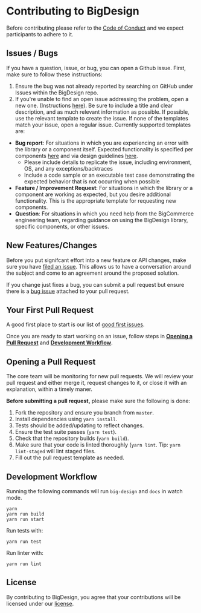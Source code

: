# Contributing to BigDesign

Before contributing please refer to the [Code of Conduct](https://github.com/bigcommerce/big-design/blob/master/CODE_OF_CONDUCT.md) and we expect participants to adhere to it.

## Issues / Bugs

If you have a question, issue, or bug, you can open a Github issue. First, make sure to follow these instructions:

1. Ensure the bug was not already reported by searching on GitHub under Issues within the BigDesign repo.
2. If you're unable to find an open issue addressing the problem, open a new one. (Instructions [here](https://help.github.com/en/articles/creating-an-issue)). Be sure to include a title and clear description, and as much relevant information as possible. If possible, use the relevant template to create the issue. If none of the templates match your issue, open a regular issue. Currently supported templates are:
* **Bug report**: For situations in which you are experiencing an error with the library or a component itself. Expected functionality is specified per components [here](developer.bigcommerce.com/big-design/) and via design guidelines [here](https://design.bigcommerce.com/bigdesign).
	* Please include details to replicate the issue, including environment, OS, and any exceptions/backtraces
	* Include a code sample or an executable test case demonstrating the expected behavior that is not occurring when possible
* **Feature / Improvement Request**: For situations in which the library or a component are working as expected, but you desire additional functionality. This is the appropriate template for requesting new components.
* **Question**: For situations in which you need help from the BigCommerce engineering team, regarding guidance on using the BigDesign library, specific components, or other issues.

## New Features/Changes

Before you put signifcant effort into a new feature or API changes, make sure you have [filed an issue](https://github.com/bigcommerce/big-design/issues/new?assignees=&labels=&template=feature---improvement-request.md&title=). This allows us to have a conversation around the subject and come to an agreement around the proposed solution.

If you change just fixes a bug, you can submit a pull request but ensure there is a [bug issue](https://github.com/bigcommerce/big-design/issues/new?assignees=&labels=&template=bug_report.md&title=) attached to your pull request.

## Your First Pull Request

A good first place to start is our list of [good first issues](https://github.com/bigcommerce/big-design/issues?q=is%3Aopen+is%3Aissue+label%3A%22good+first+issue%22).

Once you are ready to start working on an issue, follow steps in **[Opening a Pull Request](#opening-a-pull-request)** and **[Development Workflow](#development-workflow)**.

## Opening a Pull Request

The core team will be monitoring for new pull requests. We will review your pull request and either merge it, request changes to it, or close it with an explanation, within a timely maner.

**Before submitting a pull request,** please make sure the following is done:
1. Fork the repository and ensure you branch from `master`.
2. Install dependencies using `yarn install`.
3. Tests should be added/updating to reflect changes.
4. Ensure the test suite passes (`yarn test`).
5. Check that the repository builds (`yarn build`).
6. Make sure that your code is linted thoroughly (`yarn lint`. Tip: `yarn lint-staged` will lint staged files.
7. Fill out the pull request template as needed.

## Development Workflow

Running the following commands will run `big-design` and `docs` in watch mode.

```
yarn
yarn run build
yarn run start
```

Run tests with:

```
yarn run test
```

Run linter with:

```
yarn run lint
```

## License

By contributing to BigDesign, you agree that your contributions will be licensed under our [license](https://github.com/bigcommerce/big-design/blob/master/LICENSE.md).
